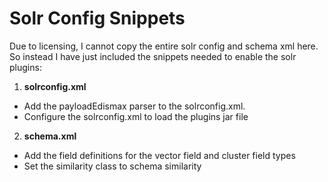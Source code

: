 # Solr Config Snippets

Due to licensing, I cannot copy the entire solr config and schema xml here. So instead I have just included the snippets needed to enable the solr plugins:

1. **solrconfig.xml**
 - Add the payloadEdismax parser to the solrconfig.xml.
 - Configure the solrconfig.xml to load the plugins jar file
2. **schema.xml**
 - Add the field definitions for the vector field and cluster field types
 - Set the similarity class to schema similarity
